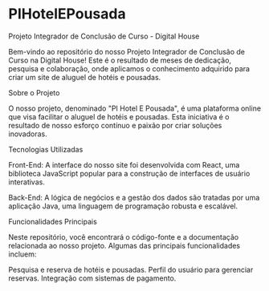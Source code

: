 # PIHotelEPousada

Projeto Integrador de Conclusão de Curso - Digital House

Bem-vindo ao repositório do nosso Projeto Integrador de Conclusão de Curso na Digital House! Este é o resultado de meses de dedicação, pesquisa e colaboração, onde aplicamos o conhecimento adquirido para criar um site de aluguel de hotéis e pousadas.

Sobre o Projeto

O nosso projeto, denominado "PI Hotel E Pousada", é uma plataforma online que visa  facilitar o aluguel de hotéis e pousadas. Esta iniciativa é o resultado de nosso esforço contínuo e paixão por criar soluções inovadoras.

Tecnologias Utilizadas

Front-End: A interface do nosso site foi desenvolvida com React, uma biblioteca JavaScript popular para a construção de interfaces de usuário interativas.

Back-End: A lógica de negócios e a gestão dos dados são tratadas por uma aplicação Java, uma linguagem de programação robusta e escalável.

Funcionalidades Principais

Neste repositório, você encontrará o código-fonte e a documentação relacionada ao nosso projeto. Algumas das principais funcionalidades incluem:

Pesquisa e reserva de hotéis e pousadas.
Perfil do usuário para gerenciar reservas.
Integração com sistemas de pagamento.
